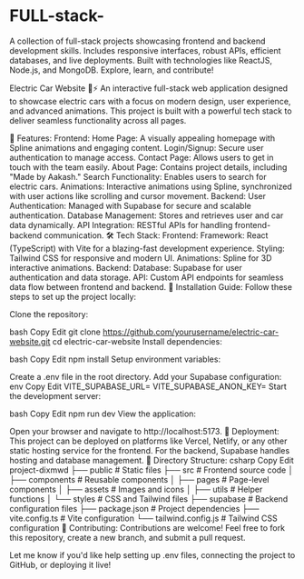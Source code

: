 # FULL-stack-
A collection of full-stack projects showcasing frontend and backend development skills. Includes responsive interfaces, robust APIs, efficient databases, and live deployments. Built with technologies like ReactJS, Node.js, and MongoDB. Explore, learn, and contribute!



Electric Car Website 🚗⚡
An interactive full-stack web application designed to showcase electric cars with a focus on modern design, user experience, and advanced animations. This project is built with a powerful tech stack to deliver seamless functionality across all pages.

🌟 Features:
Frontend:
Home Page: A visually appealing homepage with Spline animations and engaging content.
Login/Signup: Secure user authentication to manage access.
Contact Page: Allows users to get in touch with the team easily.
About Page: Contains project details, including "Made by Aakash."
Search Functionality: Enables users to search for electric cars.
Animations: Interactive animations using Spline, synchronized with user actions like scrolling and cursor movement.
Backend:
User Authentication: Managed with Supabase for secure and scalable authentication.
Database Management: Stores and retrieves user and car data dynamically.
API Integration: RESTful APIs for handling frontend-backend communication.
🛠 Tech Stack:
Frontend:
Framework: React (TypeScript) with Vite for a blazing-fast development experience.
Styling: Tailwind CSS for responsive and modern UI.
Animations: Spline for 3D interactive animations.
Backend:
Database: Supabase for user authentication and data storage.
API: Custom API endpoints for seamless data flow between frontend and backend.
📜 Installation Guide:
Follow these steps to set up the project locally:

Clone the repository:

bash
Copy
Edit
git clone https://github.com/yourusername/electric-car-website.git
cd electric-car-website
Install dependencies:

bash
Copy
Edit
npm install
Setup environment variables:

Create a .env file in the root directory.
Add your Supabase configuration:
env
Copy
Edit
VITE_SUPABASE_URL=<your-supabase-url>
VITE_SUPABASE_ANON_KEY=<your-supabase-anon-key>
Start the development server:

bash
Copy
Edit
npm run dev
View the application:

Open your browser and navigate to http://localhost:5173.
🚀 Deployment:
This project can be deployed on platforms like Vercel, Netlify, or any other static hosting service for the frontend.
For the backend, Supabase handles hosting and database management.
📂 Directory Structure:
csharp
Copy
Edit
project-dixmwd
├── public          # Static files
├── src             # Frontend source code
│   ├── components  # Reusable components
│   ├── pages       # Page-level components
│   ├── assets      # Images and icons
│   ├── utils       # Helper functions
│   └── styles      # CSS and Tailwind files
├── supabase        # Backend configuration files
├── package.json    # Project dependencies
├── vite.config.ts  # Vite configuration
└── tailwind.config.js  # Tailwind CSS configuration
🤝 Contributing:
Contributions are welcome! Feel free to fork this repository, create a new branch, and submit a pull request.

Let me know if you'd like help setting up .env files, connecting the project to GitHub, or deploying it live!
